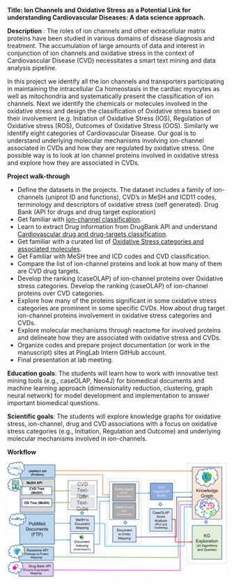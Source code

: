 **Title: Ion Channels and Oxidative Stress as a Potential Link for understanding Cardiovascular Diseases: A data science approach.**


**Description** : The roles of ion channels and other extracellular matrix proteins have been studied in various domains of disease diagnosis and treatment. The accumulation of large amounts of data and interest in conjunction of ion channels and oxidative stress in the context of Cardiovascular Disease (CVD) necessitates a smart text mining and data analysis pipeline.

In this project we identify all the ion channels and transporters participating in maintaining the intracellular Ca homeostasis in the cardiac myocytes as well as mitochondria and systematically present the classification of ion channels. Next we identify the chemicals or molecules involved in the oxidative stress and design the classification of Oxidative stress based on their involvement (e.g. Initiation of Oxidative Stress (IOS), Regulation of Oxidative stress (ROS), Outcomes of Oxidative Stress (OOS). Similarly we identify eight categories of Cardiovascular Disease. Our goal is to understand underlying molecular mechanisms involving ion-channel associated in CVDs and how they are regulated by oxidative stress. One possible way is to look at ion channel proteins involved in oxidative stress and explore how they are associated in CVDs. 

**Project walk-through**

- Define the datasets in the projects. The dataset includes a family of ion-channels (uniprot ID and functions), CVD’s in MeSH and ICD11 codes, terminology and descriptors of oxidative stress (self generated). Drug Bank (API for drugs and drug target exploration)
- Get familiar with [ion-channel classification](https://caseolap.github.io/IonChannel/plots/Ion-channels.html).
- Learn to extract Drug information from DrugBank API  and understand [Cardiovascular drug and drug-targets classification](https://caseolap.github.io/IonChannel/plots/cvd-drugs.html).
- Get familiar with a curated list of [Oxidative Stress categories and associated molecules](https://caseolap.github.io/IonChannel/plots/oxidative-stress.html).
- Get Familiar with MeSH tree and ICD codes and CVD classification.
- Compare the list of ion-channel proteins and look at how many of them are CVD drug targets.
- Develop the ranking (caseOLAP) of ion-channel proteins over Oxidative stress categories. Develop the ranking (caseOLAP) of ion-channel proteins over CVD categories.
- Explore how many of the proteins significant in some oxidative stress categories are prominent in some specific CVDs. How about drug target ion-channel proteins involvement in oxidative stress categories and CVDs.
- Explore molecular mechanisms through reactome for involved proteins and delineate how they are associated with oxidative stress and CVDs.
- Organize codes and prepare project documentation (or work in the manuscript) sites at PingLab Intern GitHub account.
- Final presentation at lab meeting.


**Education goals**: The students will learn how to work with innovative text mining tools (e.g., caseOLAP, Neo4J)  for biomedical documents and machine learning approach (dimensionality reduction, clustering, graph neural network)  for model development and implementation to answer important biomedical questions.

**Scientific goals**: The students will explore knowledge graphs for oxidative stress, ion-channel, drug and CVD associations with a focus on oxidative stress categories (e.g., Initiation, Regulation and Outcome) and underlying molecular mechanisms involved in ion-channels.


**Workflow**

![img](plots/OS-Workflow.png)






















